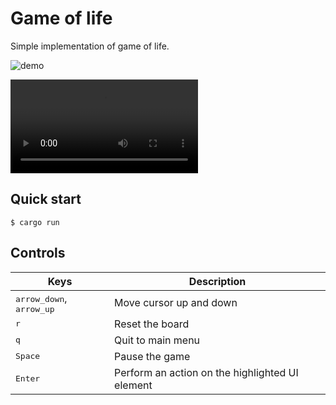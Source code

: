 # Game of life

Simple implementation of game of life.

![demo](./demo.gif)

![demo](./demo.mp4)

## Quick start
```console
$ cargo run
```

## Controls

|Keys|Description|
|---|---|
|<kbd>arrow_down</kbd>, <kbd>arrow_up</kbd>|Move cursor up and down|
|<kbd>r</kbd>|Reset the board|
|<kbd>q</kbd>|Quit to main menu |
|<kbd>Space</kbd>|Pause the game|
|<kbd>Enter</kbd>|Perform an action on the highlighted UI element|
